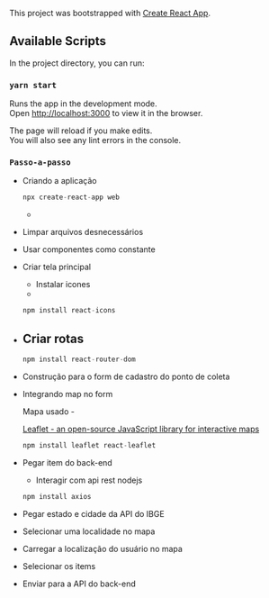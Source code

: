 This project was bootstrapped with [Create React App](https://github.com/facebook/create-react-app).

## Available Scripts

In the project directory, you can run:

### `yarn start`

Runs the app in the development mode.<br />
Open [http://localhost:3000](http://localhost:3000) to view it in the browser.

The page will reload if you make edits.<br />
You will also see any lint errors in the console.

### `Passo-a-passo`


- Criando a aplicação

    ```jsx
    npx create-react-app web
    ```

    - 
- Limpar arquivos desnecessários
- Usar componentes como constante
- Criar tela principal
    - Instalar icones
    - 

    ```jsx
    npm install react-icons
    ```

- Criar rotas
    - 

    ```jsx
    npm install react-router-dom
    ```

- Construção para o form de cadastro do ponto de coleta
- Integrando map no form

    Mapa usado - 

    [Leaflet - an open-source JavaScript library for interactive maps](https://leafletjs.com/)

    ```jsx
    npm install leaflet react-leaflet
    ```

- Pegar item do back-end
    - Interagir com api rest nodejs

    ```jsx
    npm install axios
    ```

- Pegar estado e cidade da API do IBGE
- Selecionar uma localidade no mapa
- Carregar a localização do usuário no mapa
- Selecionar os items
- Enviar para a API do back-end